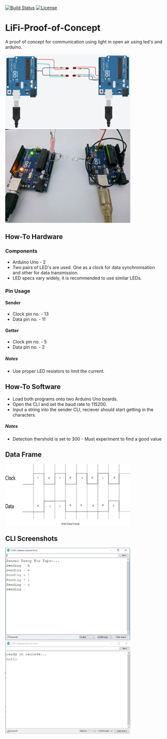 [![Build Status](https://api.travis-ci.com/Zahir-Khan/LiFi-Proof-of-Concept.svg)](https://travis-ci.org/Zahir-Khan/LiFi-Proof-of-Concept)
[![License](https://img.shields.io/github/license/Zahir-Khan/LiFi-Proof-of-Concept.svg)](LICENSE)

# LiFi-Proof-of-Concept
A proof of concept for communication using light in open air using led's and arduino.

<p> 
  <img src="images/Illustration.jpg" alt="LiFi-Illustration" width="400"/> 
  <img src="images/Practical_build.jpg" alt="LiFi-Prototype" width="400"/>
</p>


## How-To Hardware
### Components
  * Arduino Uno - 2
  * Two pairs of LED's are used. One as a clock for data synchronisation and other for data transmission.
  * LED specs vary widely, it is recommended to use similar LEDs.

### Pin Usage
#### Sender
  * Clock pin no. - 13
  * Data pin no. - 11
#### Getter
  * Clock pin no. - 5
  * Data pin no. - 2
##### Notes
  * Use proper LED resistors to limit the current.
  
  
## How-To Software
  * Load both programs onto two Arduino Uno boards.
  * Open the CLI and set the baud rate to 115200.
  * Input a string into the sender CLI, reciever should start getting in the characters.
##### Notes
  * Detection thershold is set to 300 - Must experiment to find a good value

## Data Frame
<img src="images/Data_frame.jpg" alt="LiFi-Data-Frame" width="400" align="center"/>

## CLI Screenshots
<p> 
  <img src="images/Sender_cli.jpg" alt="LiFi-Sender" width="400"/> 
  <img src="images/Getter_cli.jpg" alt="LiFi-Getter" width="400"/>
</p>
